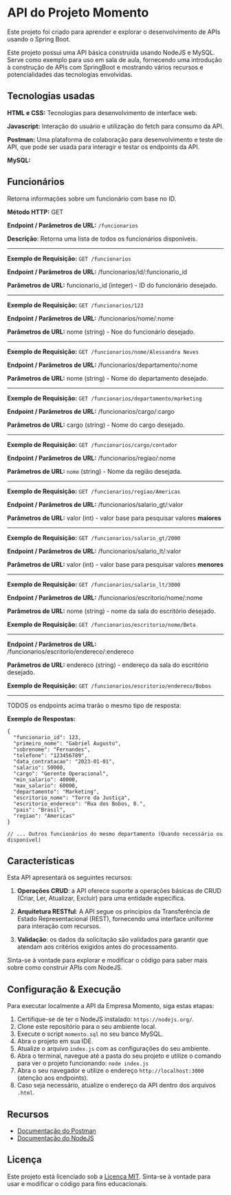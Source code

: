 # API do Projeto Momento

Este projeto foi criado para aprender e explorar o desenvolvimento de APIs usando o Spring Boot.

Este projeto possui uma API básica construída usando NodeJS e MySQL. Serve como exemplo para uso em sala de aula, fornecendo uma introdução à construção de APIs com SpringBoot e mostrando vários recursos e potencialidades das tecnologias envolvidas.

## Tecnologias usadas
**HTML e CSS:** Tecnologias para desenvolvimento de interface web.

**Javascript:** Interação do usuário e utilização do fetch para consumo da API.

**Postman:** Uma plataforma de colaboração para desenvolvimento e teste de API, que pode ser usada para interagir e testar os endpoints da API.

**MySQL:**

## Funcionários
Retorna informações sobre um funcionário com base no ID.

**Método HTTP:** GET

**Endpoint / Parâmetros de URL:** ```/funcionarios```

**Descrição**: Retorna uma lista de todos os funcionários disponíveis.

--- 

**Exemplo de Requisição:** ```GET /funcionarios```

**Endpoint / Parâmetros de URL:** /funcionarios/id/:funcionario_id

**Parâmetros de URL:** funcionario_id (integer) - ID do funcionário desejado.

--- 

**Exemplo de Requisição:** ```GET /funcionarios/123```

**Endpoint / Parâmetros de URL:** /funcionarios/nome/:nome

**Parâmetros de URL:** nome (string) - Noe do funcionário desejado.

---

**Exemplo de Requisição:** ```GET /funcionarios/nome/Alessandra Neves```

**Endpoint / Parâmetros de URL:** /funcionarios/departamento/:nome

**Parâmetros de URL:** nome (string) - Nome do departamento desejado.

--- 

**Exemplo de Requisição:** ```GET /funcionarios/departamento/marketing```

**Endpoint / Parâmetros de URL:** /funcionarios/cargo/:cargo

**Parâmetros de URL:** cargo (string) - Nome do cargo desejado.

--- 

**Exemplo de Requisição:** ```GET /funcionarios/cargo/contador```

**Endpoint / Parâmetros de URL:** /funcionarios/regiao/:nome

**Parâmetros de URL:** `nome` (string) - Nome da região desejada.

--- 

**Exemplo de Requisição:** ```GET /funcionarios/regiao/Americas```

**Endpoint / Parâmetros de URL:** /funcionarios/salario_gt/:valor

**Parâmetros de URL:** valor (int) - valor base para pesquisar valores **maiores**

--- 

**Exemplo de Requisição:** ```GET /funcionarios/salario_gt/2000```

**Endpoint / Parâmetros de URL:** /funcionarios/salario_lt/:valor

**Parâmetros de URL:** valor (int) - valor base para pesquisar valores **menores**

--- 

**Exemplo de Requisição:** ```GET /funcionarios/salario_lt/3000```

**Endpoint / Parâmetros de URL:** /funcionarios/escritorio/nome/:nome

**Parâmetros de URL:** nome (string) - nome da sala do escritório desejado.

**Exemplo de Requisição:** ```GET /funcionarios/escritorio/nome/Beta```

--- 

**Endpoint / Parâmetros de URL:** /funcionarios/escritorio/endereco/:endereco

**Parâmetros de URL:** endereco (string) - endereço da sala do escritório desejado.

**Exemplo de Requisição:** ```GET /funcionarios/escritorio/endereco/Bobos```

--- 

TODOS os endpoints acima trarão o mesmo tipo de resposta: 

**Exemplo de Respostas:**
```
{
  "funcionario_id": 123,
  "primeiro_nome": "Gabriel Augusto",
  "sobrenome": "Fernandes",
  "telefone": "123456789",
  "data_contratacao": "2023-01-01",
  "salario": 50000,
  "cargo": "Gerente Operacional",
  "min_salario": 40000,
  "max_salario": 60000,
  "departamento": "Marketing",
  "escritorio_nome": "Torre da Justiça",
  "escritorio_endereco": "Rua dos Bobos, 0.",
  "pais": "Brasil",
  "regiao": "Americas"
}

// ... Outros funcionários do mesmo departamento (Quando necessário ou disponível)
```
## Características
Esta API apresentará os seguintes recursos:

1. **Operações CRUD**: a API oferece suporte a operações básicas de CRUD (Criar, Ler, Atualizar, Excluir) para uma entidade específica.

2. **Arquitetura RESTful**: A API segue os princípios da Transferência de Estado Representacional (REST), fornecendo uma interface uniforme para interação com recursos.

3. **Validação**: os dados da solicitação são validados para garantir que atendam aos critérios exigidos antes do processamento.

Sinta-se à vontade para explorar e modificar o código para saber mais sobre como construir APIs com NodeJS.

## Configuração & Execução

Para executar localmente a API da Empresa Momento, siga estas etapas:

1. Certifique-se de ter o NodeJS instalado: `https://nodejs.org/`.
2. Clone este repositório para o seu ambiente local.
3. Execute o script `momento.sql` no seu banco MySQL.
4. Abra o projeto em sua IDE.
5. Atualize o arquivo `index.js` com as configurações do seu ambiente.
6. Abra o terminal, navegue até a pasta do seu projeto e utilize o comando para ver o projeto funcionando: `node index.js`
7. Abra o seu navegador e utilize o endereço `http://localhost:3000` (atenção aos endpoints).
8. Caso seja necessário, atualize o endereço da API dentro dos arquivos `.html`.

## Recursos
- [Documentação do Postman](https://learning.postman.com/docs/)
- [Documentação do NodeJS](https://nodejs.org/)

## Licença
Este projeto está licenciado sob a [Licença MIT](LICENSE). Sinta-se à vontade para usar e modificar o código para fins educacionais.